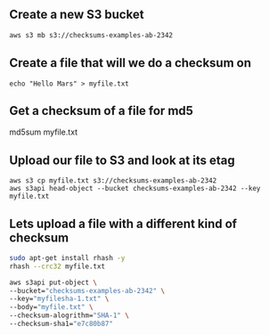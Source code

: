 ## Create a new S3 bucket

```md
aws s3 mb s3://checksums-examples-ab-2342
```

## Create a file that will we do a checksum on

```
echo "Hello Mars" > myfile.txt
```

## Get a checksum of a file for md5

md5sum myfile.txt

## Upload our file to S3 and look at its etag

```
aws s3 cp myfile.txt s3://checksums-examples-ab-2342
aws s3api head-object --bucket checksums-examples-ab-2342 --key myfile.txt
```

## Lets upload a file with a different kind of checksum

```sh
sudo apt-get install rhash -y
rhash --crc32 myfile.txt
```


```sh
aws s3api put-object \
--bucket="checksums-examples-ab-2342" \
--key="myfilesha-1.txt" \
--body="myfile.txt" \
--checksum-alogrithm="SHA-1" \
--checksum-sha1="e7c80b87"
```